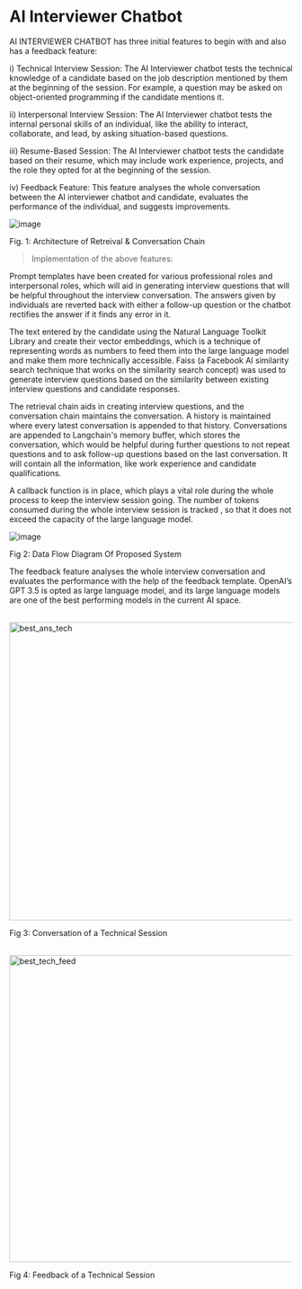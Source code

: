 # AI Interviewer Chatbot
AI INTERVIEWER CHATBOT has three initial features to begin with and also has a feedback feature: <br>

i) Technical Interview Session: The AI Interviewer chatbot tests the technical knowledge of a candidate based on the job description mentioned by them at the beginning of the session. For example, a question may be asked on object-oriented programming if the candidate mentions it. <br>

ii) Interpersonal Interview Session: The AI Interviewer chatbot tests the internal personal skills of an individual, like the ability to interact, collaborate, and lead, by asking situation-based questions. <br>

iii) Resume-Based Session: The AI Interviewer chatbot tests the candidate based on their resume, which may include work experience, projects, and the role they opted for at the beginning of the session. <br>

iv) Feedback Feature: This feature analyses the whole conversation between the AI interviewer chatbot and candidate, evaluates the performance of the individual, and suggests improvements. <br> 

![image](https://github.com/Kushal1306/Chat-KCR-Your-AI-Interviewer-for-Technical-HR-Brilliance/assets/95643826/ad398495-26c5-492c-917b-4eb2dd267040)

 Fig. 1:  Architecture of  Retreival & Conversation Chain <br>
 
>Implementation of the above features:

Prompt templates have been created for various professional roles and interpersonal roles, which will aid  in generating interview questions that will be helpful throughout the interview conversation. The answers given by individuals are reverted back with either a follow-up question or the chatbot rectifies the answer if it finds any error in it.

The text entered by the candidate using the Natural Language Toolkit Library and create their vector embeddings, which is a technique of representing words as numbers to feed them into the large language model and make them more technically accessible. Faiss (a Facebook AI similarity search technique that works on the similarity search concept) was used to generate interview questions based on the similarity between existing interview questions and candidate responses.

The retrieval chain aids in creating interview questions, and the conversation chain maintains the conversation. A history is maintained where every latest conversation is appended to that history. Conversations are appended to Langchain's memory buffer, which stores the conversation, which would be helpful during further questions to not repeat questions and to ask follow-up questions based on the last conversation. It will contain all the information, like work experience and candidate qualifications. 

A callback function is in place, which plays a vital role during the whole process to keep the interview session going. The number of tokens consumed during the whole interview session is tracked , so that it does not exceed the capacity of the large language model. <br>

![image](https://github.com/Kushal1306/Chat-KCR-Your-AI-Interviewer-for-Technical-HR-Brilliance/assets/95643826/5c157f02-bd23-4896-8540-323bf415bcc6)

Fig 2: Data Flow Diagram Of Proposed System <br>
 
The feedback feature analyses the whole interview conversation and evaluates the performance with the help of the feedback template. OpenAI’s GPT 3.5 is opted as large language model, and its large language models are one of the best performing models in the current AI space.

<br>

<img width="531" alt="best_ans_tech" src="https://github.com/Kushal1306/Chat-KCR-Your-AI-Interviewer-for-Technical-HR-Brilliance/assets/95643826/2a351185-ad76-4c08-8aa6-6edd3eb41353">

Fig 3: Conversation of a Technical Session

<br>

<img width="547" alt="best_tech_feed" src="https://github.com/Kushal1306/Chat-KCR-Your-AI-Interviewer-for-Technical-HR-Brilliance/assets/95643826/ff3a4b56-7265-4499-ad8f-17e655698014">

 Fig 4: Feedback of a Technical Session


